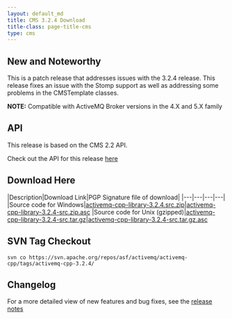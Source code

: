 ```yaml
---
layout: default_md
title: CMS 3.2.4 Download
title-class: page-title-cms
type: cms
---
```


New and Noteworthy
------------------

This is a patch release that addresses issues with the 3.2.4 release. This release fixes an issue with the Stomp support as well as addressing some problems in the CMSTemplate classes.

**NOTE:** Compatible with ActiveMQ Broker versions in the 4.X and 5.X family

API
---

This release is based on the CMS 2.2 API.

Check out the API for this release [here](http://activemq.apache.org/cms/api_docs/activemqcpp-3.0)

Download Here
-------------

|Description|Download Link|PGP Signature file of download|
|---|---|---|---|
|Source code for Windows|[activemq-cpp-library-3.2.4.src.zip](http://archive.apache.org/dist/activemq/activemq-cpp/source/activemq-cpp-library-3.2.4-src.zip)|[activemq-cpp-library-3.2.4-src.zip.asc](http://archive.apache.org/dist/activemq/activemq-cpp/source/activemq-cpp-library-3.2.4-src.zip.asc)
|Source code for Unix (gzipped)|[activemq-cpp-library-3.2.4-src.tar.gz](http://archive.apache.org/dist/activemq/activemq-cpp/source/activemq-cpp-library-3.2.4-src.tar.gz)|[activemq-cpp-library-3.2.4-src.tar.gz.asc](http://archive.apache.org/dist/activemq/activemq-cpp/source/activemq-cpp-library-3.2.4-src.tar.gz.asc)

SVN Tag Checkout
----------------
```
svn co https://svn.apache.org/repos/asf/activemq/activemq-cpp/tags/activemq-cpp-3.2.4/
```

Changelog
---------

For a more detailed view of new features and bug fixes, see the [release notes](https://issues.apache.org/jira/secure/ReleaseNote.jspa?projectId=12311207&version=12315667)

